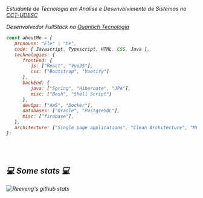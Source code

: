<p><em>Estudante de Tecnologia em Análise e Desenvolvimento de Sistemas no <a href="https://www.udesc.br/cct/home">CCT-UDESC</a></br>
<p><em>Desenvolvedor FullStack na <a href="http://quantich.com.br/">Quantich Tecnologia</a></br>
</em></p>


```javascript
const aboutMe = {
   pronouns: "Ele" | "he",
   code: [ Javascript, Typescript, HTML, CSS, Java ],
   technologies: {
      frontEnd: {
         js: ["React", "VueJS"],
         css: ["Bootstrap", "Vuetify"]
      },
      backEnd: {
         java: ["Spring", "Hibernate", "JPA"],
         misc: ["Bash", "Shell Script"]
      },
      devOps: ["AWS", "Docker"],
      databases: ["Oracle", "PostgreSQL"],
      misc: ["firebase"],
   },
   architecture: ["Single page applications", "Clean Architecture", "MVC"],
};
```
</br></br>
<h2>💻 Some stats 💻</h2>

![Reeveng's github stats](https://github-readme-stats.vercel.app/api?username=luisfelipecunhaduarte&show_icons=true&title_color=fff&icon_color=79ff97&text_color=9f9f9f&bg_color=151515&count_private=true&langs_count=5)
